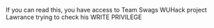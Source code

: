 If you can read this, you have access to Team Swags WUHack project
Lawrance trying to check his WRITE PRIVILEGE